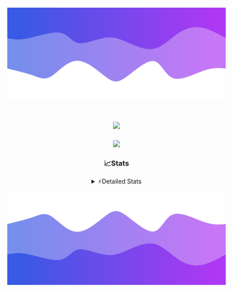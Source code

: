 ![Header](./header.png)
<div align="center">

<h1 align="center">
  <a href="https://git.io/typing-svg">
    <img src="https://readme-typing-svg.herokuapp.com/?lines=Hello,+There!+👋;This+is+chicho.;CEO+on+Hely+Development....;&center=true&size=25">
  </a>
</h1>
  
<p align="center">
  <img src="https://lanyard.cnrad.dev/api/852683595378196480" />
</p>

### 📈Stats
<details>
    <summary> ⚡Detailed Stats</summary>
    <br/>

<!--START_SECTION:waka-->
![Code Time](http://img.shields.io/badge/Code%20Time-276%20hrs%2014%20mins-blue)

![Profile Views](http://img.shields.io/badge/Profile%20Views-10-blue)

**🐱 My GitHub Data** 

> 📦 42.5 kB Used in GitHub's Storage 
 > 
> 🏆 22 Contributions in the Year 2023
 > 
> 🚫 Not Opted to Hire
 > 
> 📜 7 Public Repositories 
 > 
> 🔑 9 Private Repositories 
 > 
**I'm a Night 🦉** 

```text
🌞 Morning                15 commits          ██░░░░░░░░░░░░░░░░░░░░░░░   06.15 % 
🌆 Daytime                28 commits          ███░░░░░░░░░░░░░░░░░░░░░░   11.48 % 
🌃 Evening                117 commits         ████████████░░░░░░░░░░░░░   47.95 % 
🌙 Night                  84 commits          █████████░░░░░░░░░░░░░░░░   34.43 % 
```
📅 **I'm Most Productive on Tuesday** 

```text
Monday                   19 commits          ██░░░░░░░░░░░░░░░░░░░░░░░   07.79 % 
Tuesday                  54 commits          ██████░░░░░░░░░░░░░░░░░░░   22.13 % 
Wednesday                44 commits          █████░░░░░░░░░░░░░░░░░░░░   18.03 % 
Thursday                 26 commits          ███░░░░░░░░░░░░░░░░░░░░░░   10.66 % 
Friday                   33 commits          ███░░░░░░░░░░░░░░░░░░░░░░   13.52 % 
Saturday                 23 commits          ██░░░░░░░░░░░░░░░░░░░░░░░   09.43 % 
Sunday                   45 commits          █████░░░░░░░░░░░░░░░░░░░░   18.44 % 
```


📊 **This Week I Spent My Time On** 

```text
🕑︎ Time Zone: America/Argentina/Buenos_Aires

💬 Programming Languages: 
Python                   6 hrs 45 mins       █████████████░░░░░░░░░░░░   50.17 % 
HTML                     5 hrs 34 mins       ██████████░░░░░░░░░░░░░░░   41.31 % 
JavaScript               1 hr 8 mins         ██░░░░░░░░░░░░░░░░░░░░░░░   08.53 % 

🔥 Editors: 
VS Code                  13 hrs 28 mins      █████████████████████████   100.00 % 

🐱‍💻 Projects: 
Unknown Project          8 hrs 41 mins       ████████████████░░░░░░░░░   64.50 % 
Coder                    3 hrs 37 mins       ███████░░░░░░░░░░░░░░░░░░   26.89 % 
ocean-backend-v2         1 hr 9 mins         ██░░░░░░░░░░░░░░░░░░░░░░░   08.61 % 

💻 Operating System: 
Windows                  13 hrs 28 mins      █████████████████████████   100.00 % 
```

**I Mostly Code in JavaScript** 

```text
JavaScript               8 repos             █████████░░░░░░░░░░░░░░░░   34.78 % 
CSS                      4 repos             ████░░░░░░░░░░░░░░░░░░░░░   17.39 % 
HTML                     2 repos             ██░░░░░░░░░░░░░░░░░░░░░░░   08.70 % 
C#                       2 repos             ██░░░░░░░░░░░░░░░░░░░░░░░   08.70 % 
Batchfile                1 repo              █░░░░░░░░░░░░░░░░░░░░░░░░   04.35 % 
```




 Last Updated on 16/08/2023 04:14:09 UTC
<!--END_SECTION:waka-->
</details>

![Footer](./footer.png)
